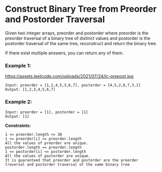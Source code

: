 # Construct Binary Tree from Preorder and Postorder Traversal

Given two integer arrays, preorder and postorder where preorder is the preorder traversal of a binary tree of distinct values and postorder is the postorder traversal of the same tree, reconstruct and return the binary tree.

If there exist multiple answers, you can return any of them.

### Example 1:
https://assets.leetcode.com/uploads/2021/07/24/lc-prepost.jpg
```
Input: preorder = [1,2,4,5,3,6,7], postorder = [4,5,2,6,7,3,1]
Output: [1,2,3,4,5,6,7]
```
### Example 2:

```
Input: preorder = [1], postorder = [1]
Output: [1]
```

**Constraints:**

    1 <= preorder.length <= 30
    1 <= preorder[i] <= preorder.length
    All the values of preorder are unique.
    postorder.length == preorder.length
    1 <= postorder[i] <= postorder.length
    All the values of postorder are unique.
    It is guaranteed that preorder and postorder are the preorder traversal and postorder traversal of the same binary tree
